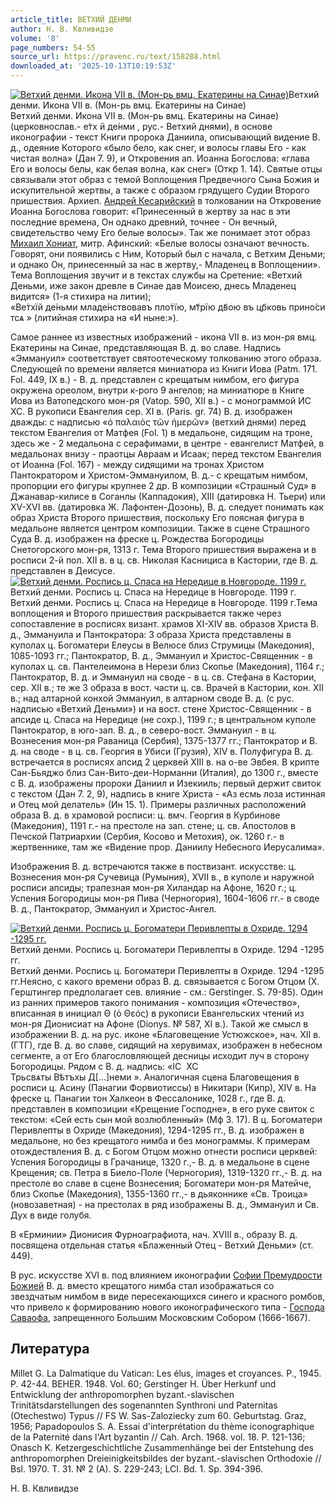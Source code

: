 ```yaml
---
article_title: ВЕТХИЙ ДЕНМИ
author: Н. В. Квливидзе
volume: '8'
page_numbers: 54-55
source_url: https://pravenc.ru/text/158288.html
downloaded_at: '2025-10-13T10:19:53Z'
---
```


[![Ветхий денми. Икона VII в. (Мон-рь вмц. Екатерины на Синае)](https://pravenc.ru/data/512/464/1234/i200.jpg "Кликните для увеличения картинки")](https://pravenc.ru/data/512/464/1234/i400.jpg)Ветхий денми. Икона VII в. (Мон-рь вмц. Екатерины на Синае)  
Ветхий денми. Икона VII в. (Мон-рь вмц. Екатерины на Синае)(церковнослав.- <span class="cu">е́тх</span> <span class="cu">й</span> <span class="cu">де́нми</span> , рус.- Ветхий днями), в основе иконографии - текст Книги пророка Даниила, описывающий видение В. д., одеяние Которого «было бело, как снег, и волосы главы Его - как чистая волна» (Дан 7. 9), и Откровения ап. Иоанна Богослова: «глава Его и волосы белы, как белая волна, как снег» (Откр 1. 14). Святые отцы связывали этот образ с темой Воплощения Предвечного Сына Божия и искупительной жертвы, а также с образом грядущего Судии Второго пришествия. Архиеп. [Андрей Кесарийский](<https://pravenc.ru/text/Андрей Кесарийский.html>) в толковании на Откровение Иоанна Богослова говорит: «Принесенный в жертву за нас в эти последние времена, Он однако древний, точнее - Он вечный, свидетельство чему Его белые волосы». Так же понимает этот образ [Михаил Хониат](<https://pravenc.ru/text/Михаил Хониат.html>), митр. Афинский: «Белые волосы означают вечность. Говорят, они появились с Ним, Который был с начала, с Ветхим Деньми; и однако Он, принесенный за нас в жертву,- Младенец в Воплощении». Тема Воплощения звучит и в текстах службы на Сретение: «Ветхий Деньми, иже закон древле в Синае дав Моисею, днесь Младенец видится» (1-я стихира на литии); «<span class="cu">Ве́тхїй</span> <span class="cu">де́ньми</span> <span class="cu">младе́нствовавъ</span> <span class="cu">пло́тїю,</span> <span class="cu">мт҃рїю</span> <span class="cu">дв҃ою</span> <span class="cu">въ</span> <span class="cu">цр҃ковь</span> <span class="cu">прино́ситсѧ</span> » (литийная стихира на «И ныне:»).

Самое раннее из известных изображений - икона VII в. из мон-ря вмц. Екатерины на Синае, представляющая В. д. во славе. Надпись «Эммануил» соответствует святоотеческому толкованию этого образа. Следующей по времени является миниатюра из Книги Иова (Patm. 171. Fol. 449, IX в.) - В. д. представлен с крещатым нимбом, его фигура окружена ореолом, внутри к-рого 9 ангелов; на миниатюре в Книге Иова из Ватопедского мон-ря (Vatop. 590, XII в.) - с монограммой ИС ХС. В рукописи Евангелия сер. XI в. (Paris. gr. 74) В. д. изображен дважды: с надписью «ὁ παλαιὸς τῶν ἡμερῶν» (ветхий днями) перед текстом Евангелия от Матфея (Fol. 1) в медальоне, сидящим на троне, здесь же - 2 медальона с серафимами, в центре - евангелист Матфей, в медальонах внизу - праотцы Авраам и Исаак; перед текстом Евангелия от Иоанна (Fol. 167) - между сидящими на тронах Христом Пантократором и Христом-Эммануилом, В. д.- с крещатым нимбом, пропорции его фигуры крупнее 2 др. В композиции «Страшный Суд» в Джанавар-килисе в Соганлы (Каппадокия), XIII (датировка Н. Тьери) или XV-XVI вв. (датировка Ж. Лафонтен-Дозонь), В. д. следует понимать как образ Христа Второго пришествия, поскольку Его поясная фигура в медальоне является центром композиции. Также в сцене Страшного Суда В. д. изображен на фреске ц. Рождества Богородицы Снетогорского мон-ря, 1313 г. Тема Второго пришествия выражена и в росписи 2-й пол. XII в. в ц. св. Николая Каснициса в Кастории, где В. д. представлен в Деисусе.[![Ветхий денми. Роспись ц. Спаса на Нередице в Новгороде. 1199 г.](https://pravenc.ru/data/524/464/1234/i200.jpg "Кликните для увеличения картинки")](https://pravenc.ru/data/524/464/1234/i400.jpg)Ветхий денми. Роспись ц. Спаса на Нередице в Новгороде. 1199 г.  
Ветхий денми. Роспись ц. Спаса на Нередице в Новгороде. 1199 г.Тема воплощения и Второго пришествия раскрывается также через сопоставление в росписях визант. храмов XI-XIV вв. образов Христа В. д., Эммануила и Пантократора: 3 образа Христа представлены в куполах ц. Богоматери Елеусы в Велюсе близ Струмицы (Македония), 1085-1093 гг.; Пантократор, В. д., Эммануил и Христос-Священник - в куполах ц. св. Пантелеимона в Нерези близ Скопье (Македония), 1164 г.; Пантократор, В. д. и Эммануил на своде - в ц. св. Стефана в Кастории, сер. XII в.; те же 3 образа в вост. части ц. св. Врачей в Кастории, кон. XII в.; над алтарной конхой Эммануил, в алтарном своде В. д. (с рус. надписью «Ветхий Деньми») и на вост. стене Христос-Священник - в апсиде ц. Спаса на Нередице (не сохр.), 1199 г.; в центральном куполе Пантократор, в юго-зап. В. д., в северо-вост. Эммануил - в ц. Вознесения мон-ря Раваница (Сербия), 1375-1377 гг.; Пантократор и В. д. на своде - в ц. св. Георгия в Убиси (Грузия), XIV в. Полуфигура В. д. встречается в росписях апсид 2 церквей XIII в. на о-ве Эвбея. В крипте Сан-Бьяджо близ Сан-Вито-деи-Норманни (Италия), до 1300 г., вместе с В. д. изображены пророки Даниил и Изекииль; первый держит свиток с текстом (Дан 7. 2, 9), надпись в книге Христа - «Аз есмь лоза истинная и Отец мой делатель» (Ин 15. 1). Примеры различных расположений образа В. д. в храмовой росписи: ц. вмч. Георгия в Курбинове (Македония), 1191 г.- на престоле на зап. стене; ц. св. Апостолов в Печской Патриархии (Сербия, Косово и Метохия), ок. 1260 г.- в жертвеннике, там же «Видение прор. Даниилу Небесного Иерусалима».

Изображения В. д. встречаются также в поствизант. искусстве: ц. Вознесения мон-ря Сучевица (Румыния), XVII в., в куполе и наружной росписи апсиды; трапезная мон-ря Хиландар на Афоне, 1620 г.; ц. Успения Богородицы мон-ря Пива (Черногория), 1604-1606 гг.- в своде В. д., Пантократор, Эммануил и Христос-Ангел.

[![Ветхий денми. Роспись ц. Богоматери Перивлепты в Охриде. 1294 -1295 гг.](https://pravenc.ru/data/613/464/1234/i200.jpg "Кликните для увеличения картинки")](https://pravenc.ru/data/613/464/1234/i400.jpg)Ветхий денми. Роспись ц. Богоматери Перивлепты в Охриде. 1294 -1295 гг.  
Ветхий денми. Роспись ц. Богоматери Перивлепты в Охриде. 1294 -1295 гг.Неясно, с какого времени образ В. д. связывается с Богом Отцом (Х. Герштингер предполагает сев. влияние - см.: Gerstinger. S. 79-85). Один из ранних примеров такого понимания - композиция «Отечество», вписанная в инициал Θ 
(ὁ Θεός) в рукописи Евангельских чтений из мон-ря Дионисиат на Афоне (Dionys. № 587, XI в.). Такой же смысл в изображении В. д. на рус. иконе «Благовещение Устюжское», нач. XII в. (ГТГ), где В. д. во славе, сидящий на херувимах, изображен в небесном сегменте, а от Его благословляющей десницы исходит луч в сторону Богородицы. Рядом с В. д. надпись: «<span class="cu">ІС</span>  <span class="cu">ХС</span>  <span class="cu">Трьсвѧты</span> <span class="cu">Вѣтъхы</span> <span class="cu">Д[...]неми</span> ». Аналогичная сцена Благовещения в росписи ц. Асину (Панагии Форвиотиссы) в Никитари (Кипр), XIV в. На фреске ц. Панагии тон Халкеон в Фессалонике, 1028 г., где В. д. представлен в композиции «Крещение Господне», в его руке свиток с текстом: «Сей есть сын мой возлюбленный» (Мф 3. 17). В ц. Богоматери Перивлепты в Охриде (Македония), 1294-1295 гг., В. д. изображен в медальоне, но без крещатого нимба и без монограммы. К примерам отождествления В. д. с Богом Отцом можно отнести росписи церквей: Успения Богородицы в Грачанице, 1320 г.,- В. д. в медальоне в сцене Крещения; св. Петра в Биело-Поле (Черногория), 1319-1320 гг.,- В. д. на престоле во славе в сцене Вознесения; Богоматери мон-ря Матейче, близ Скопье (Македония), 1355-1360 гг.,- в дьяконнике «Св. Троица» (новозаветная) - на престолах в ряд изображены В. д., Эммануил и Св. Дух в виде голубя.

В «Ерминии» Дионисия Фурноаграфиота, нач. XVIII в., образу В. д. посвящена отдельная статья «Блаженный Отец - Ветхий Деньми» (ст. 449).

В рус. искусстве XVI в. под влиянием иконографии [Софии Премудрости Божией](<https://pravenc.ru/text/Софии Премудрости Божией.html>) В. д. вместо крещатого нимба стал изображаться со звездчатым нимбом в виде пересекающихся синего и красного ромбов, что привело к формированию нового иконографического типа - [Господа Саваофа](<https://pravenc.ru/text/Господа Саваофа.html>), запрещенного Большим Московским Собором (1666-1667).

## Литература

Millet G. La Dalmatique du Vatican: Les élus, images et croyances. P., 1945. P. 42-44. BEHER. 1948. Vol. 60; Gerstinger H. Über Herkunf und Entwicklung der anthropomorphen byzant.-slavischen Trinitätsdarstellungen des sogenannten Synthroni und Paternitas (Otechestwo) Typus // FS W. Sas-Zaloziecky zum 60. Geburtstag. Graz, 1956; Papadopoulos S. A. Essai d'interprétation du thème iconographique de la Paternité dans l'Art byzantin // Cah. Arch. 1968. vol. 18. P. 121-136; Onasch K. Ketzergeschichtliche Zusammenhänge bei der Entstehung des anthropomorphen Dreieinigkeitsbildes der byzant.-slavischen Orthodoxie // Bsl. 1970. T. 31. № 2 (A). S. 229-243; LCI. Bd. 1. Sp. 394-396.

Н. В. Квливидзе
